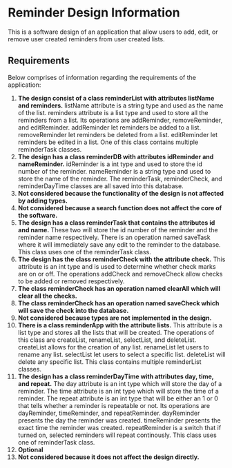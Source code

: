 # Reminder Design Information

This is a software design of an application that allow users to add, edit, or remove user created reminders from user created lists.

## Requirements
Below comprises of information regarding the requirements of the application:
1. **The design consist of a class reminderList with attributes listName and reminders.**
listName attribute is a string type and used as the name of the list. 
reminders attribute is a list type and used to store all the reminders from a list. 
Its operations are addReminder, removeReminder, and editReminder.
addReminder let reminders be added to a list.
removeReminder let reminders be deleted from a list.
editReminder let reminders be edited in a list.
One of this class contains multiple reminderTask classes.
2. **The design has a class reminderDB with attributes idReminder and nameReminder.**
idReminder is a int type and used to store the id number of the reminder.
nameReminder is a string type and used to store the name of the reminder.
The reminderTask, reminderCheck, and reminderDayTime classes are all saved into this database.
3. **Not considered because the functionality of the design is not affected by adding types.**
4. **Not considered because a search function does not affect the core of the software.**
5. **The design has a class reminderTask that contains the attributes id and name.**
These two will store the id number of the reminder and the reminder name respectively.
There is an operation named saveTask where it will immediately save any edit to the reminder to the database.
This class uses one of the reminderTask class.
6. **The design has the class reminderCheck with the attribute check.**
This attribute is an int type and is used to determine whether check marks are on or off. 
The operations addCheck and removeCheck allow checks to be added or removed respectively.
7. **The class reminderCheck has an operation named clearAll which will clear all the checks.**
8. **The class reminderCheck has an operation named saveCheck which will save the check into the database.**
9. **Not considered because types are not implemented in the design.**
10. **There is a class reminderApp with the attribute lists.**
This attribute is a list type and stores all the lists that will be created.
The operations of this class are createList, renameList, selectList, and deleteList.
createList allows for the creation of any list.
renameList let users to rename any list.
selectList let users to select a specific list.
deleteList will delete any specific list.
This class contains multiple reminderList classes.
11. **The design has a class reminderDayTime with attributes day, time, and repeat.**
The day attribute is an int type which will store the day of a reminder.
The time attribute is an int type which will store the time of a reminder.
The repeat attribute is an int type that will be either an 1 or 0 that tells whether a reminder is repeatable or not.
Its operations are dayReminder, timeReminder, and repeatReminder.
dayReminder presents the day the reminder was created.
timeReminder presents the exact time the reminder was created.
repeatReminder is a switch that if turned on, selected reminders will repeat continously.
This class uses one of reminderTask class.
12. **Optional**
13. **Not considered because it does not affect the design directly.**